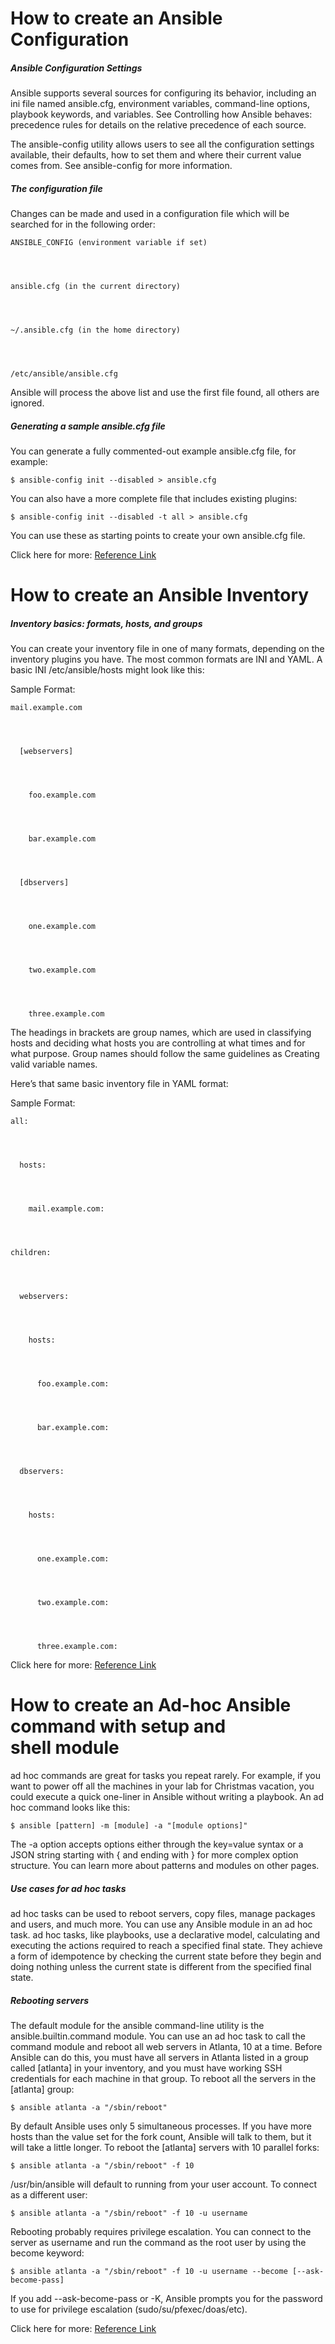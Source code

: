 # How to create an Ansible Configuration




##### Ansible Configuration Settings




Ansible supports several sources for configuring its behavior, including an ini file named ansible.cfg, environment variables, command-line options, playbook keywords, and variables. See Controlling how Ansible behaves: precedence rules for details on the relative precedence of each source.




The ansible-config utility allows users to see all the configuration settings available, their defaults, how to set them and where their current value comes from. See ansible-config for more information.




##### The configuration file




Changes can be made and used in a configuration file which will be searched for in the following order:




    ANSIBLE_CONFIG (environment variable if set)




    ansible.cfg (in the current directory)




    ~/.ansible.cfg (in the home directory)




    /etc/ansible/ansible.cfg




Ansible will process the above list and use the first file found, all others are ignored.




##### Generating a sample ansible.cfg file




You can generate a fully commented-out example ansible.cfg file, for example:




    $ ansible-config init --disabled > ansible.cfg




You can also have a more complete file that includes existing plugins:




    $ ansible-config init --disabled -t all > ansible.cfg




You can use these as starting points to create your own ansible.cfg file.




Click here for more: [Reference Link](https://docs.ansible.com/ansible/latest/reference_appendices/config.html)




# How to create an Ansible Inventory




##### Inventory basics: formats, hosts, and groups




You can create your inventory file in one of many formats, depending on the inventory plugins you have. The most common formats are INI and YAML. A basic INI /etc/ansible/hosts might look like this:




Sample Format:




    mail.example.com




      [webservers]




        foo.example.com




        bar.example.com




      [dbservers]




        one.example.com




        two.example.com




        three.example.com




The headings in brackets are group names, which are used in classifying hosts and deciding what hosts you are controlling at what times and for what purpose. Group names should follow the same guidelines as Creating valid variable names.




Here’s that same basic inventory file in YAML format:




Sample Format:




    all:




      hosts:




        mail.example.com:




    children:




      webservers:




        hosts:




          foo.example.com:




          bar.example.com:




      dbservers:




        hosts:




          one.example.com:




          two.example.com:




          three.example.com:




Click here for more: [Reference Link](https://docs.ansible.com/ansible/latest/inventory_guide/intro_inventory.html)




# How to create an Ad-hoc Ansible command with setup and shell module




ad hoc commands are great for tasks you repeat rarely. For example, if you want to power off all the machines in your lab for Christmas vacation, you could execute a quick one-liner in Ansible without writing a playbook. An ad hoc command looks like this:




    $ ansible [pattern] -m [module] -a "[module options]"




The -a option accepts options either through the key=value syntax or a JSON string starting with { and ending with } for more complex option structure. You can learn more about patterns and modules on other pages.




##### Use cases for ad hoc tasks




ad hoc tasks can be used to reboot servers, copy files, manage packages and users, and much more. You can use any Ansible module in an ad hoc task. ad hoc tasks, like playbooks, use a declarative model, calculating and executing the actions required to reach a specified final state. They achieve a form of idempotence by checking the current state before they begin and doing nothing unless the current state is different from the specified final state.




##### Rebooting servers




The default module for the ansible command-line utility is the ansible.builtin.command module. You can use an ad hoc task to call the command module and reboot all web servers in Atlanta, 10 at a time. Before Ansible can do this, you must have all servers in Atlanta listed in a group called [atlanta] in your inventory, and you must have working SSH credentials for each machine in that group. To reboot all the servers in the [atlanta] group:




    $ ansible atlanta -a "/sbin/reboot"




By default Ansible uses only 5 simultaneous processes. If you have more hosts than the value set for the fork count, Ansible will talk to them, but it will take a little longer. To reboot the [atlanta] servers with 10 parallel forks:




    $ ansible atlanta -a "/sbin/reboot" -f 10




/usr/bin/ansible will default to running from your user account. To connect as a different user:




    $ ansible atlanta -a "/sbin/reboot" -f 10 -u username




Rebooting probably requires privilege escalation. You can connect to the server as username and run the command as the root user by using the become keyword:




    $ ansible atlanta -a "/sbin/reboot" -f 10 -u username --become [--ask-become-pass]




If you add --ask-become-pass or -K, Ansible prompts you for the password to use for privilege escalation (sudo/su/pfexec/doas/etc).




Click here for more: [Reference Link](https://docs.ansible.com/ansible/latest/command_guide/intro_adhoc.html)
